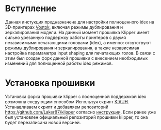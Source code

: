 # Вступление
Данная инстукция предназначена для настройки полноценного idex на 3D-принтерах [Vostok](https://k3d.tech/vostok), включая режимы дублирования и зеркалирования модели.
На данный момент прошивка Klipper имеет сильно урезанную поддержку работы принтеров с двумя независимыми печатающими головами (idex), а именно: отсутствуют режимы дублирования и зеркалирования, а также независимая настройка парамаметра input shaping для печатающих голов. В связи с этим был создан форк данной прошивки с внесением необходимых изменений для полноценной работы idex режимов.

# Установка прошивки
Установка форка прошивки klipper с пооноценной поддержкой idex возможна следующим способом
Используя скрипт [KIAUH](https://github.com/th33xitus/kiauh).
Устанавливаем скрипт и добавляем репозиторий https://github.com/Laker87/klipper согласно [инструкции](https://github.com/th33xitus/kiauh/blob/master/klipper_repos.txt.example). Если ранее уже был установлен официальный репозиторий прошивки klipper, то она будет перезаписана новой версией. 
